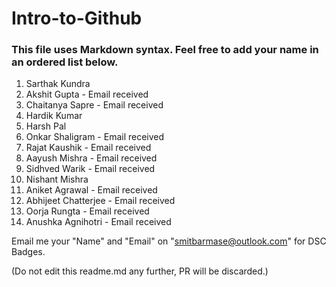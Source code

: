 # Intro-to-Github

### This file uses Markdown syntax. Feel free to add your name in an ordered list below.

1. Sarthak Kundra
2. Akshit Gupta - Email received
3. Chaitanya Sapre - Email received
4. Hardik Kumar
5. Harsh Pal
6. Onkar Shaligram - Email received
7. Rajat Kaushik - Email received
8. Aayush Mishra - Email received
9. Sidhved Warik - Email received
10. Nishant Mishra
11. Aniket Agrawal - Email received
12. Abhijeet Chatterjee - Email received
13. Oorja Rungta - Email received
14. Anushka Agnihotri - Email received

Email me your "Name" and "Email" on "smitbarmase@outlook.com" for DSC Badges.

(Do not edit this readme.md any further, PR will be discarded.)
